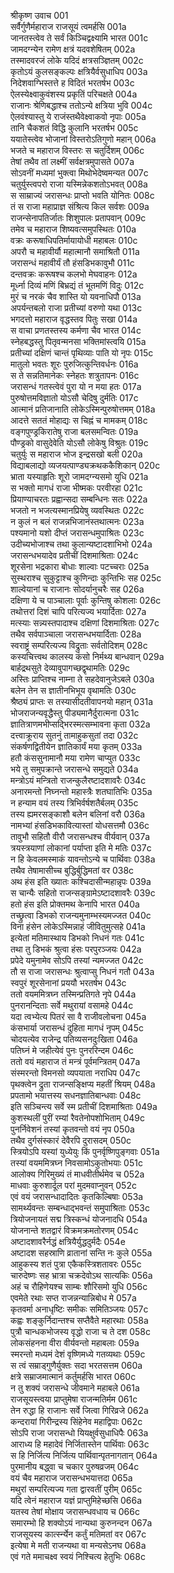 श्रीकृष्ण उवाच	001  
सर्वैर्गुणैर्महाराज राजसूयं त्वमर्हसि	001a  
जानतस्त्वेव ते सर्वं किञ्चिद्वक्ष्यामि भारत	001c  
जामदग्न्येन रामेण क्षत्रं यदवशेषितम्	002a  
तस्मादवरजं लोके यदिदं क्षत्रसञ्ज्ञितम्	002c  
कृतोऽयं कुलसङ्कल्पः क्षत्रियैर्वसुधाधिप	003a  
निदेशवाग्भिस्तत्ते ह विदितं भरतर्षभ	003c  
ऐलस्येक्ष्वाकुवंशस्य प्रकृतिं परिचक्षते	004a  
राजानः श्रेणिबद्धाश्च ततोऽन्ये क्षत्रिया भुवि	004c  
ऐलवंश्यास्तु ये राजंस्तथैवेक्ष्वाकवो नृपाः	005a  
तानि चैकशतं विद्धि कुलानि भरतर्षभ	005c  
ययातेस्त्वेव भोजानां विस्तरोऽतिगुणो महान्	006a  
भजते च महाराज विस्तरः स चतुर्दिशम्	006c  
तेषां तथैव तां लक्ष्मीं सर्वक्षत्रमुपासते	007a  
सोऽवनीं मध्यमां भुक्त्वा मिथोभेदेष्वमन्यत	007c  
चतुर्युस्त्वपरो राजा यस्मिन्नेकशतोऽभवत्	008a  
स साम्राज्यं जरासन्धः प्राप्तो भवति योनितः	008c  
तं स राजा महाप्राज्ञ संश्रित्य किल सर्वशः	009a  
राजन्सेनापतिर्जातः शिशुपालः प्रतापवान्	009c  
तमेव च महाराज शिष्यवत्समुपस्थितः	010a  
वक्रः करूषाधिपतिर्मायायोधी महाबलः	010c  
अपरौ च महावीर्यौ महात्मानौ समाश्रितौ	011a  
जरासन्धं महावीर्यं तौ हंसडिभकावुभौ	011c  
दन्तवक्रः करूषश्च कलभो मेघवाहनः	012a  
मूर्ध्ना दिव्यं मणिं बिभ्रद्यं तं भूतमणिं विदुः	012c  
मुरं च नरकं चैव शास्ति यो यवनाधिपौ	013a  
अपर्यन्तबलो राजा प्रतीच्यां वरुणो यथा	013c  
भगदत्तो महाराज वृद्धस्तव पितुः सखा	014a  
स वाचा प्रणतस्तस्य कर्मणा चैव भारत	014c  
स्नेहबद्धस्तु पितृवन्मनसा भक्तिमांस्त्वयि	015a  
प्रतीच्यां दक्षिणं चान्तं पृथिव्याः पाति यो नृपः	015c  
मातुलो भवतः शूरः पुरुजित्कुन्तिवर्धनः	016a  
स ते सन्नतिमानेकः स्नेहतः शत्रुतापनः	016c  
जरासन्धं गतस्त्वेवं पुरा यो न मया हतः	017a  
पुरुषोत्तमविज्ञातो योऽसौ चेदिषु दुर्मतिः	017c  
आत्मानं प्रतिजानाति लोकेऽस्मिन्पुरुषोत्तमम्	018a  
आदत्ते सततं मोहाद्यः स चिह्नं च मामकम्	018c  
वङ्गपुण्ड्रकिरातेषु राजा बलसमन्वितः	019a  
पौण्ड्रको वासुदेवेति योऽसौ लोकेषु विश्रुतः	019c  
चतुर्युः स महाराज भोज इन्द्रसखो बली	020a  
विद्याबलाद्यो व्यजयत्पाण्ड्यक्रथककैशिकान्	020c  
भ्राता यस्याहृतिः शूरो जामदग्न्यसमो युधि	021a  
स भक्तो मागधं राजा भीष्मकः परवीरहा	021c  
प्रियाण्याचरतः प्रह्वान्सदा सम्बन्धिनः सतः	022a  
भजतो न भजत्यस्मानप्रियेषु व्यवस्थितः	022c  
न कुलं न बलं राजन्नभिजानंस्तथात्मनः	023a  
पश्यमानो यशो दीप्तं जरासन्धमुपाश्रितः	023c  
उदीच्यभोजाश्च तथा कुलान्यष्टादशाभिभो	024a  
जरासन्धभयादेव प्रतीचीं दिशमाश्रिताः	024c  
शूरसेना भद्रकारा बोधाः शाल्वाः पटच्चराः	025a  
सुस्थराश्च सुकुट्टाश्च कुणिन्दाः कुन्तिभिः सह	025c  
शाल्वेयानां च राजानः सोदर्यानुचरैः सह	026a  
दक्षिणा ये च पाञ्चालाः पूर्वाः कुन्तिषु कोशलाः	026c  
तथोत्तरां दिशं चापि परित्यज्य भयार्दिताः	027a  
मत्स्याः सन्न्यस्तपादाश्च दक्षिणां दिशमाश्रिताः	027c  
तथैव सर्वपाञ्चाला जरासन्धभयार्दिताः	028a  
स्वराष्ट्रं सम्परित्यज्य विद्रुताः सर्वतोदिशम्	028c  
कस्यचित्त्वथ कालस्य कंसो निर्मथ्य बान्धवान्	029a  
बार्हद्रथसुते देव्यावुपागच्छद्वृथामतिः	029c  
अस्तिः प्राप्तिश्च नाम्ना ते सहदेवानुजेऽबले	030a  
बलेन तेन स ज्ञातीनभिभूय वृथामतिः	030c  
श्रैष्ठ्यं प्राप्तः स तस्यासीदतीवापनयो महान्	031a  
भोजराजन्यवृद्धैस्तु पीड्यमानैर्दुरात्मना	031c  
ज्ञातित्राणमभीप्सद्भिरस्मत्सम्भावना कृता	032a  
दत्त्वाक्रूराय सुतनुं तामाहुकसुतां तदा	032c  
संकर्षणद्वितीयेन ज्ञातिकार्यं मया कृतम्	033a  
हतौ कंससुनामानौ मया रामेण चाप्युत	033c  
भये तु समुपक्रान्ते जरासन्धे समुद्यते	034a  
मन्त्रोऽयं मन्त्रितो राजन्कुलैरष्टादशावरैः	034c  
अनारमन्तो निघ्नन्तो महास्त्रैः शतघातिभिः	035a  
न हन्याम वयं तस्य त्रिभिर्वर्षशतैर्बलम्	035c  
तस्य ह्यमरसङ्काशौ बलेन बलिनां वरौ	036a  
नामभ्यां हंसडिभकावित्यास्तां योधसत्तमौ	036c  
तावुभौ सहितौ वीरौ जरासन्धश्च वीर्यवान्	037a  
त्रयस्त्रयाणां लोकानां पर्याप्ता इति मे मतिः	037c  
न हि केवलमस्माकं यावन्तोऽन्ये च पार्थिवाः	038a  
तथैव तेषामासीच्च बुद्धिर्बुद्धिमतां वर	038c  
अथ हंस इति ख्यातः कश्चिदासीन्महान्नृपः	039a  
स चान्यैः सहितो राजन्सङ्ग्रामेऽष्टादशावरैः	039c  
हतो हंस इति प्रोक्तमथ केनापि भारत	040a  
तच्छ्रुत्वा डिभको राजन्यमुनाम्भस्यमज्जत	040c  
विना हंसेन लोकेऽस्मिन्नाहं जीवितुमुत्सहे	041a  
इत्येतां मतिमास्थाय डिभको निधनं गतः	041c  
तथा तु डिभकं श्रुत्वा हंसः परपुरञ्जयः	042a  
प्रपेदे यमुनामेव सोऽपि तस्यां न्यमज्जत	042c  
तौ स राजा जरासन्धः श्रुत्वाप्सु निधनं गतौ	043a  
स्वपुरं शूरसेनानां प्रययौ भरतर्षभ	043c  
ततो वयममित्रघ्न तस्मिन्प्रतिगते नृपे	044a  
पुनरानन्दिताः सर्वे मथुरायां वसामहे	044c  
यदा त्वभ्येत्य पितरं सा वै राजीवलोचना	045a  
कंसभार्या जरासन्धं दुहिता मागधं नृपम्	045c  
चोदयत्येव राजेन्द्र पतिव्यसनदुःखिता	046a  
पतिघ्नं मे जहीत्येवं पुनः पुनररिन्दम	046c  
ततो वयं महाराज तं मन्त्रं पूर्वमन्त्रितम्	047a  
संस्मरन्तो विमनसो व्यपयाता नराधिप	047c  
पृथक्त्वेन द्रुता राजन्सङ्क्षिप्य महतीं श्रियम्	048a  
प्रपतामो भयात्तस्य सधनज्ञातिबान्धवाः	048c  
इति सञ्चिन्त्य सर्वे स्म प्रतीचीं दिशमाश्रिताः	049a  
कुशस्थलीं पुरीं रम्यां रैवतेनोपशोभिताम्	049c  
पुनर्निवेशनं तस्यां कृतवन्तो वयं नृप	050a  
तथैव दुर्गसंस्कारं देवैरपि दुरासदम्	050c  
स्त्रियोऽपि यस्यां युध्येयुः किं पुनर्वृष्णिपुङ्गवाः	051a  
तस्यां वयममित्रघ्न निवसामोऽकुतोभयाः	051c  
आलोक्य गिरिमुख्यं तं माधवीतीर्थमेव च	052a  
माधवाः कुरुशार्दूल परां मुदमवाप्नुवन्	052c  
एवं वयं जरासन्धादादितः कृतकिल्बिषाः	053a  
सामर्थ्यवन्तः सम्बन्धाद्भवन्तं समुपाश्रिताः	053c  
त्रियोजनायतं सद्म त्रिस्कन्धं योजनादधि	054a  
योजनान्ते शतद्वारं विक्रमक्रमतोरणम्	054c  
अष्टादशावरैर्नद्धं क्षत्रियैर्युद्धदुर्मदैः	054e  
अष्टादश सहस्राणि व्रातानां सन्ति नः कुले	055a  
आहुकस्य शतं पुत्रा एकैकस्त्रिशतावरः	055c  
चारुदेष्णः सह भ्रात्रा चक्रदेवोऽथ सात्यकिः	056a  
अहं च रौहिणेयश्च साम्बः शौरिसमो युधि	056c  
एवमेते रथाः सप्त राजन्नन्यान्निबोध मे	057a  
कृतवर्मा अनाधृष्टिः समीकः समितिञ्जयः	057c  
कह्वः शङ्कुर्निदान्तश्च सप्तैवैते महारथाः	058a  
पुत्रौ चान्धकभोजस्य वृद्धो राजा च ते दश	058c  
लोकसंहनना वीरा वीर्यवन्तो महाबलाः	059a  
स्मरन्तो मध्यमं देशं वृष्णिमध्ये गतव्यथाः	059c  
स त्वं सम्राड्गुणैर्युक्तः सदा भरतसत्तम	060a  
क्षत्रे सम्राजमात्मानं कर्तुमर्हसि भारत	060c  
न तु शक्यं जरासन्धे जीवमाने महाबले	061a  
राजसूयस्त्वया प्राप्तुमेषा राजन्मतिर्मम	061c  
तेन रुद्धा हि राजानः सर्वे जित्वा गिरिव्रजे	062a  
कन्दरायां गिरीन्द्रस्य सिंहेनेव महाद्विपाः	062c  
सोऽपि राजा जरासन्धो यियक्षुर्वसुधाधिपैः	063a  
आराध्य हि महादेवं निर्जितास्तेन पार्थिवाः	063c  
स हि निर्जित्य निर्जित्य पार्थिवान्पृतनागतान्	064a  
पुरमानीय बद्ध्वा च चकार पुरुषव्रजम्	064c  
वयं चैव महाराज जरासन्धभयात्तदा	065a  
मथुरां सम्परित्यज्य गता द्वारवतीं पुरीम्	065c  
यदि त्वेनं महाराज यज्ञं प्राप्तुमिहेच्छसि	066a  
यतस्व तेषां मोक्षाय जरासन्धवधाय च	066c  
समारम्भो हि शक्योऽयं नान्यथा कुरुनन्दन	067a  
राजसूयस्य कार्त्स्न्येन कर्तुं मतिमतां वर	067c  
इत्येषा मे मती राजन्यथा वा मन्यसेऽनघ	068a  
एवं गते ममाचक्ष्व स्वयं निश्चित्य हेतुभिः	068c  
